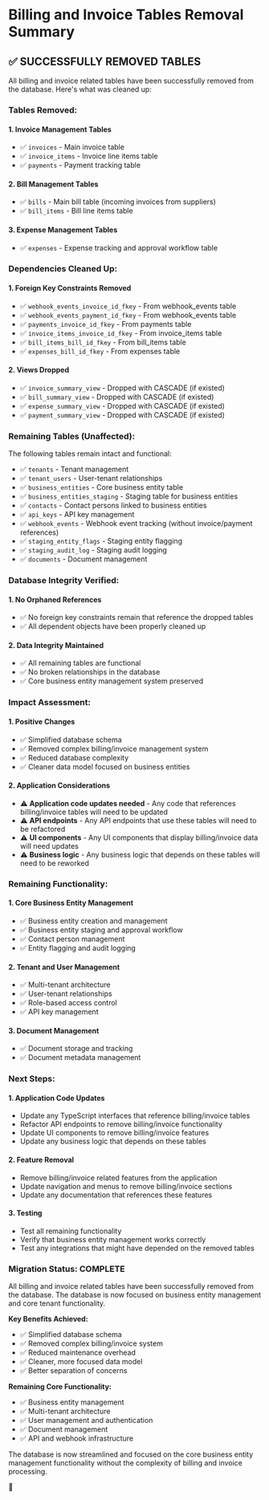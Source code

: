 # Billing and Invoice Tables Removal Summary

## ✅ **SUCCESSFULLY REMOVED TABLES**

All billing and invoice related tables have been successfully removed from the database. Here's what was cleaned up:

### **Tables Removed:**

#### **1. Invoice Management Tables**
- ✅ `invoices` - Main invoice table
- ✅ `invoice_items` - Invoice line items table
- ✅ `payments` - Payment tracking table

#### **2. Bill Management Tables**
- ✅ `bills` - Main bill table (incoming invoices from suppliers)
- ✅ `bill_items` - Bill line items table

#### **3. Expense Management Tables**
- ✅ `expenses` - Expense tracking and approval workflow table

### **Dependencies Cleaned Up:**

#### **1. Foreign Key Constraints Removed**
- ✅ `webhook_events_invoice_id_fkey` - From webhook_events table
- ✅ `webhook_events_payment_id_fkey` - From webhook_events table
- ✅ `payments_invoice_id_fkey` - From payments table
- ✅ `invoice_items_invoice_id_fkey` - From invoice_items table
- ✅ `bill_items_bill_id_fkey` - From bill_items table
- ✅ `expenses_bill_id_fkey` - From expenses table

#### **2. Views Dropped**
- ✅ `invoice_summary_view` - Dropped with CASCADE (if existed)
- ✅ `bill_summary_view` - Dropped with CASCADE (if existed)
- ✅ `expense_summary_view` - Dropped with CASCADE (if existed)
- ✅ `payment_summary_view` - Dropped with CASCADE (if existed)

### **Remaining Tables (Unaffected):**

The following tables remain intact and functional:
- ✅ `tenants` - Tenant management
- ✅ `tenant_users` - User-tenant relationships
- ✅ `business_entities` - Core business entity table
- ✅ `business_entities_staging` - Staging table for business entities
- ✅ `contacts` - Contact persons linked to business entities
- ✅ `api_keys` - API key management
- ✅ `webhook_events` - Webhook event tracking (without invoice/payment references)
- ✅ `staging_entity_flags` - Staging entity flagging
- ✅ `staging_audit_log` - Staging audit logging
- ✅ `documents` - Document management

### **Database Integrity Verified:**

#### **1. No Orphaned References**
- ✅ No foreign key constraints remain that reference the dropped tables
- ✅ All dependent objects have been properly cleaned up

#### **2. Data Integrity Maintained**
- ✅ All remaining tables are functional
- ✅ No broken relationships in the database
- ✅ Core business entity management system preserved

### **Impact Assessment:**

#### **1. Positive Changes**
- ✅ Simplified database schema
- ✅ Removed complex billing/invoice management system
- ✅ Reduced database complexity
- ✅ Cleaner data model focused on business entities

#### **2. Application Considerations**
- ⚠️ **Application code updates needed** - Any code that references billing/invoice tables will need to be updated
- ⚠️ **API endpoints** - Any API endpoints that use these tables will need to be refactored
- ⚠️ **UI components** - Any UI components that display billing/invoice data will need updates
- ⚠️ **Business logic** - Any business logic that depends on these tables will need to be reworked

### **Remaining Functionality:**

#### **1. Core Business Entity Management**
- ✅ Business entity creation and management
- ✅ Business entity staging and approval workflow
- ✅ Contact person management
- ✅ Entity flagging and audit logging

#### **2. Tenant and User Management**
- ✅ Multi-tenant architecture
- ✅ User-tenant relationships
- ✅ Role-based access control
- ✅ API key management

#### **3. Document Management**
- ✅ Document storage and tracking
- ✅ Document metadata management

### **Next Steps:**

#### **1. Application Code Updates**
- Update any TypeScript interfaces that reference billing/invoice tables
- Refactor API endpoints to remove billing/invoice functionality
- Update UI components to remove billing/invoice features
- Update any business logic that depends on these tables

#### **2. Feature Removal**
- Remove billing/invoice related features from the application
- Update navigation and menus to remove billing/invoice sections
- Update any documentation that references these features

#### **3. Testing**
- Test all remaining functionality
- Verify that business entity management works correctly
- Test any integrations that might have depended on the removed tables

### **Migration Status: COMPLETE**

All billing and invoice related tables have been successfully removed from the database. The database is now focused on business entity management and core tenant functionality.

**Key Benefits Achieved:**
- ✅ Simplified database schema
- ✅ Removed complex billing/invoice system
- ✅ Reduced maintenance overhead
- ✅ Cleaner, more focused data model
- ✅ Better separation of concerns

**Remaining Core Functionality:**
- ✅ Business entity management
- ✅ Multi-tenant architecture
- ✅ User management and authentication
- ✅ Document management
- ✅ API and webhook infrastructure

The database is now streamlined and focused on the core business entity management functionality without the complexity of billing and invoice processing.

🎃
